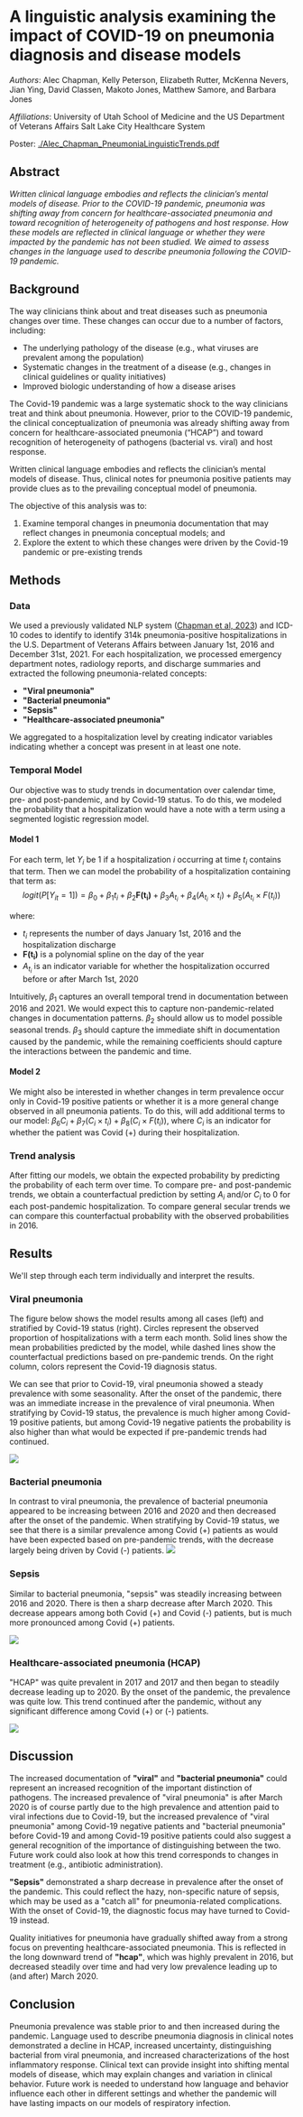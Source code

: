 # A linguistic analysis examining the impact of COVID-19 on pneumonia diagnosis and disease models

_Authors_: Alec Chapman, Kelly Peterson, Elizabeth Rutter, McKenna Nevers, Jian Ying,
David Classen, Makoto Jones, Matthew Samore, and Barbara Jones

*Affiliations*: University of Utah School of Medicine and the US Department of Veterans Affairs Salt Lake City Healthcare System

Poster: [./Alec_Chapman_PneumoniaLinguisticTrends.pdf](./Alec_Chapman_PneumoniaLinguisticTrends.pdf)

## Abstract
_Written clinical language embodies and reflects the clinician’s mental models of disease. 
Prior to the COVID-19 pandemic, pneumonia was shifting away from concern for healthcare-associated pneumonia and toward 
recognition of heterogeneity of pathogens and host response. 
How these models are reflected in clinical language or whether they were impacted by the pandemic has not been studied. 
We aimed to assess changes in the language used to describe pneumonia following the COVID-19 pandemic._

## Background
The way clinicians think about and treat diseases such as pneumonia changes over time. These changes 
can occur due to a number of factors, including:
- The underlying pathology of the disease (e.g., what viruses are prevalent among the population)
- Systematic changes in the treatment of a disease (e.g., changes in clinical guidelines or quality initiatives)
- Improved biologic understanding of how a disease arises

The Covid-19 pandemic was a large systematic shock to the way clinicians treat and think about pneumonia. 
However, prior to the COVID-19 pandemic, the clinical conceptualization of pneumonia was already shifting 
away from concern for healthcare-associated pneumonia (“HCAP”) 
and toward recognition of heterogeneity of pathogens (bacterial vs. viral) and host response. 

Written clinical language embodies and reflects the clinician’s mental models of disease. 
Thus, clinical notes for pneumonia positive patients may provide clues as to the prevailing conceptual model 
of pneumonia. 

The objective of this analysis was to:
1) Examine temporal changes in pneumonia documentation that may reflect changes in pneumonia conceptual models; and 
2) Explore the extent to which these changes were driven by the Covid-19 pandemic or pre-existing trends

## Methods
### Data
We used a previously validated NLP system ([Chapman et al, 2023](https://academic.oup.com/jamiaopen/article/5/4/ooac114/6965695)) 
and ICD-10 codes to identify to identify 314k pneumonia-positive hospitalizations in the U.S. Department of Veterans Affairs 
between January 1st, 2016 and December 31st, 2021. For each hospitalization, we processed emergency department notes, radiology 
reports, and discharge summaries and extracted the following pneumonia-related concepts:
- **"Viral pneumonia"**
- **"Bacterial pneumonia"**
- **"Sepsis"**
- **"Healthcare-associated pneumonia"**

We aggregated to a hospitalization level by creating indicator variables indicating whether a concept was present 
in at least one note. 

### Temporal Model
Our objective was to study trends in documentation over calendar time, pre- and post-pandemic, and by Covid-19 status.
To do this, we modeled the probability that a hospitalization would have a note with a term using a segmented logistic regression model.

#### Model 1

For each term, let $Y_{i}$ be 1 if a hospitalization _i_ occurring at time $t_i$ contains that term. Then we can model
the probability of a hospitalization containing that term as:
$$logit(P[Y_{it} = 1]) = \beta_0 + \beta_1 t_i + \beta_2 \mathbf{F(t_i)} + \beta_3 A_{t_i} + \beta_4 (A_{t_i} \times t_i)  + \beta_5 (A_{t_i} \times F(t_i))$$

where:
- $t_i$ represents the number of days January 1st, 2016 and the hospitalization discharge 
- $\mathbf{F(t_i)}$ is a polynomial spline on the day of the year
- $A_{t_i}$ is an indicator variable for whether the hospitalization occurred before or after March 1st, 2020

Intuitively, $\beta_1$ captures an overall temporal trend in documentation between 2016 and 2021. We would expect this to capture non-pandemic-related changes in documentation patterns. $\beta_2$ should allow us to model possible seasonal trends. $\beta_3$ should capture the immediate shift in documentation caused by the pandemic, while the remaining coefficients should capture the interactions between the pandemic and time.

#### Model 2
We might also be interested in whether changes in term prevalence occur only in Covid-19 positive patients or whether it is a more general change observed in all pneumonia patients. To do this, will add additional terms to our model: $\beta_6 C_i + \beta_7(C_i \times t_i) + \beta_8 (C_i \times F(t_i))$, where $C_i$ is an indicator for whether the patient was Covid (+) during their hospitalization.

### Trend analysis
After fitting our models, we obtain the expected probability by predicting the probability of each term over time. To compare pre- and post-pandemic trends, we obtain a counterfactual prediction by setting $A_i$ and/or $C_i$ to 0 for each post-pandemic hospitalization. To compare general secular trends we can compare this counterfactual probability with the observed probabilities in 2016.

## Results
We'll step through each term individually and interpret the results.
### Viral pneumonia
The figure below shows the model results among all cases (left) and stratified by Covid-19 status (right). Circles represent 
the observed proportion of hospitalizations with a term each month. Solid lines show the mean probabilities predicted by the model, 
while dashed lines show the counterfactual predictions based on pre-pandemic trends. On the right column, colors represent the 
Covid-19 diagnosis status.

We can see that prior to Covid-19, viral pneumonia showed a steady prevalence with some seasonality. 
After the onset of the pandemic, there was an immediate increase in the prevalence of viral pneumonia. When stratifying by 
Covid-19 status, the prevalence is much higher among Covid-19 positive patients, but among Covid-19 negative
patients the probability is also higher than what would be expected if pre-pandemic trends had continued.

![](./images/viral-pneumonia.png)

### Bacterial pneumonia
In contrast to viral pneumonia, the prevalence of bacterial pneumonia appeared to be increasing between 2016 and 2020 and 
then decreased after the onset of the pandemic. When stratifying by Covid-19 status, we see that
there is a similar prevalence among Covid (+) patients as would have been expected based on
pre-pandemic trends, with the decrease largely being driven by Covid (-) patients.
![](./images/bacterial-pneumonia.png)

### Sepsis
Similar to bacterial pneumonia, "sepsis" was steadily increasing between 2016 and 2020. There is
then a sharp decrease after March 2020. This decrease appears among both Covid (+) and Covid (-) patients, but is much
more pronounced among Covid (+) patients.

![](./images/sepsis.png)

### Healthcare-associated pneumonia (HCAP)
"HCAP" was quite prevalent in 2017 and 2017 and then began to steadily decrease leading up to 2020.
By the onset of the pandemic, the prevalence was quite low. This trend continued after the pandemic, without any significant
difference among Covid (+) or (-) patients.

![](./images/hcap.png)

## Discussion
The increased documentation of **"viral"** and **"bacterial pneumonia"** could represent an increased recognition 
of the important distinction of pathogens. The increased prevalence of "viral pneumonia" is after March 2020 is of course
partly due to the high prevalence and attention paid to viral infections due to Covid-19, but the increased prevalence of "viral pneumonia" among
Covid-19 negative patients and "bacterial pneumonia" before Covid-19 and among Covid-19 positive patients could also suggest a general recognition of the importance of distinguishing between the two. 
Future work could also look at how this trend corresponds to changes in treatment (e.g., antibiotic administration).

**"Sepsis"** demonstrated a sharp decrease in prevalence after the onset of the pandemic. This could reflect the hazy, non-specific nature of sepsis,
which may be used as a "catch all" for pneumonia-related complications. With the onset of Covid-19, the diagnostic focus may have turned to Covid-19 instead.

Quality initiatives for pneumonia have gradually shifted away from a strong focus on preventing healthcare-associated pneumonia. 
This is reflected in the long downward trend of **"hcap"**, which was highly prevalent in 2016, but decreased steadily over time and had very 
low prevalence leading up to (and after) March 2020.

## Conclusion
Pneumonia prevalence was stable prior to and then increased during the pandemic. 
Language used to describe pneumonia diagnosis in clinical notes demonstrated a decline in HCAP, increased uncertainty,
distinguishing bacterial from viral pneumonia, and increased characterizations of the host inflammatory response. 
Clinical text can provide insight into shifting mental models of disease, which may explain changes and variation in clinical behavior. 
Future work is needed to understand how language and behavior influence each other in different settings and whether 
the pandemic will have lasting impacts on our models of respiratory infection.
